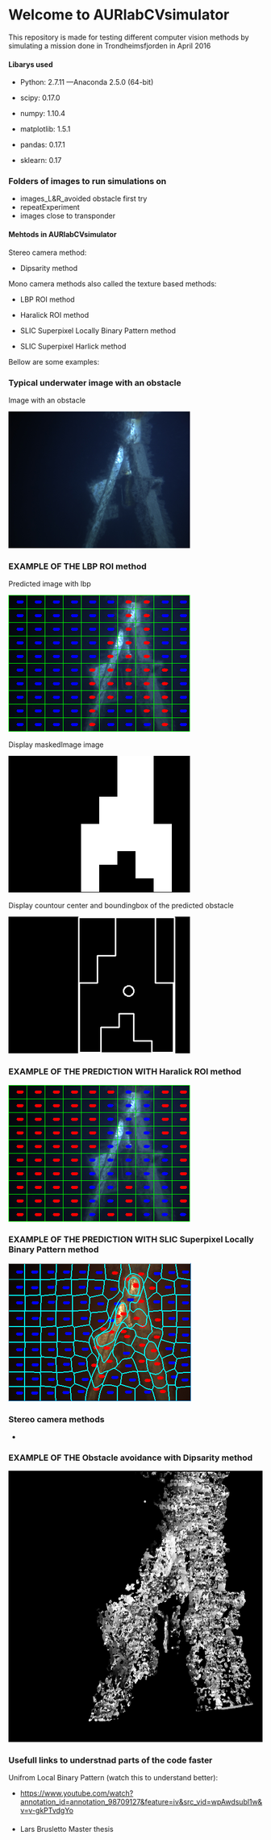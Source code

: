 # Welcome to AURlabCVsimulator
This repository is made for testing different computer vision methods by simulating a mission done in Trondheimsfjorden in April 2016

#### Libarys used

- Python: 2.7.11 —Anaconda 2.5.0 (64-bit)

- scipy: 0.17.0

- numpy: 1.10.4

- matplotlib: 1.5.1

- pandas: 0.17.1

- sklearn: 0.17

### Folders of images to run simulations on

- images_L&R_avoided obstacle first try
- repeatExperiment
- images close to transponder

#### Mehtods in AURlabCVsimulator

Stereo camera method:
- Dipsarity method

Mono camera methods also called the texture based methods:

- LBP ROI method
- Haralick ROI method

- SLIC Superpixel Locally Binary Pattern method
- SLIC Superpixel Harlick method

Bellow are some examples:

### Typical underwater image with an obstacle

Image with an obstacle

![imageTest](notebooks/LBPs/docsIMG/imageTest.png)

### EXAMPLE  OF THE LBP ROI method
Predicted image with lbp

![image_prediction_lbp](notebooks/LBPs/docsIMG/image_prediction_lbp.png)

Display maskedImage image

![maskedImage](notebooks/LBPs/docsIMG/maskedImage.png)

Display countour center and boundingbox of the predicted obstacle

![drawnImage_boundingBox_maskedImage.png](notebooks/countours/docsIMG/drawnImage_boundingBox_maskedImage.png)

### EXAMPLE  OF THE PREDICTION WITH Haralick ROI method

![image_prediction_lbp](notebooks/Haralick/docsIMG/image_predicted.png)

### EXAMPLE  OF THE PREDICTION WITH SLIC Superpixel Locally Binary Pattern method
![LBP_prediction_dots.png](notebooks/LBPs/LBP_prediction_dots.png)

### Stereo camera methods
- 
### EXAMPLE  OF THE Obstacle avoidance with Dipsarity method
![disparityImageClean](notebooks/disparity/disparityImageClean.jpg)


### Usefull links to understnad parts of the code faster

Unifrom Local Binary Pattern (watch this to understand better): 
- https://www.youtube.com/watch?annotation_id=annotation_98709127&feature=iv&src_vid=wpAwdsubl1w&v=v-gkPTvdgYo

####
- Lars Brusletto Master thesis


